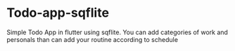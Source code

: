 # Todo-app-sqflite
Simple Todo App in flutter using sqflite. You can add categories of work and personals than can add your routine according to schedule
